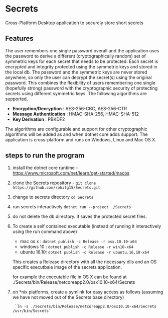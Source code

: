 # Secrets
Cross-Platform Desktop application to securely store short secrets

## Features

The user remembers one single password overall and the application uses the password to derive a different (cryptographically random) set of symmetric keys for each secret that needs to be protected. Each secret is encrypted and integrity protected using the symmetric keys and stored in the local db. The password and the symmetric keys are never stored anywhere, so only the user can decrypt the secret(s) using the original password. This combines the flexibility of users remembering one single (hopefully strong) password with the cryptographic security of protecting secrets using different symmetric keys. The following algorithms are supported, 

* **Encryption/Decryption**   : AES-256-CBC, AES-256-CTR  
* **Message Authentication**  : HMAC-SHA-256, HMAC-SHA-512  
* **Key Derivation**          : PBKDF2  

The algorithms are configurable and support for other cryptographic algorithms will be added as and when dotnet core adds support.
The application is cross-platform and runs on Windows, Linux and Mac OS X.


## steps to run the program
1. install the dotnet core runtime - https://www.microsoft.com/net/learn/get-started/macos
2. clone the Secrets repository - `git clone https://github.com/rohitg15/Secrets.git`
3. change to secrets directory `cd Secrets`
4. run secrets interactively `dotnet run --project ./Secrets`
5. do not delete the db directory. It saves the protected secret files. 
6. To create a self contained executable (instead of running it interactively using the run command above) 
    * mac os x    : `dotnet publish -c Release -r osx.10.10-x64`
    * windows 10  : `dotnet publish -c Release -r win10-x64`
    * ubuntu 16.10: `dotnet publish -c Release -r ubuntu.16.10-x64`

    This creates a Release directory with all the necessary dlls and an OS specific executbale image of the secrets application.

    for example the executable file in OS X can be found at ./Secrets/bin/Release/netcoreapp2.0/osx10.10-x64/Secrets 

7. on *nix platforms, create a symlink for easy access as follows (assuming we have not moved out of the Secrets base directory) 

        `ln -s ./Secrets/bin/Release/netcoreapp2.0/osx10.10-x64/Secrets /usr/bin/Secrets`




